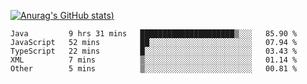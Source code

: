 [![Anurag's GitHub stats](https://github-readme-stats.vercel.app/api?username=Old-Camel&show_icons=true&theme=dark))](https://github.com/anuraghazra/github-readme-stats)
<!--START_SECTION:waka-->
```text
Java         9 hrs 31 mins   █████████████████████▒░░░   85.90 % 
JavaScript   52 mins         ██░░░░░░░░░░░░░░░░░░░░░░░   07.94 % 
TypeScript   22 mins         █░░░░░░░░░░░░░░░░░░░░░░░░   03.43 % 
XML          7 mins          ▒░░░░░░░░░░░░░░░░░░░░░░░░   01.14 % 
Other        5 mins          ▒░░░░░░░░░░░░░░░░░░░░░░░░   00.81 % 
```
<!--END_SECTION:waka-->


